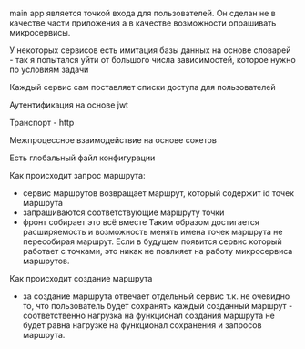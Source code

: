 main app является точкой входа для пользователей. Он сделан не в качестве части приложения а в качестве возможности опрашивать микросервисы.

У некоторых сервисов есть имитация базы данных на основе словарей - так я попытался уйти от большого числа зависимостей, которое нужно по условиям задачи

Каждый сервис сам поставляет списки доступа для пользователей

Аутентификация на основе jwt

Транспорт - http

Межпроцессное взаимодействие на основе сокетов

Есть глобальный файл конфигурации

Как происходит запрос маршрута:
- сервис маршрутов возвращает маршрут, который содержит id точек маршрута
- запрашиваются соответствующие маршруту точки
- фронт собирает это всё вместе
Таким образом достигается расширяемость и возможность менять имена точек маршрута не пересобирая маршрут. Если в будущем появится
сервис который работает с точками, это никак не повлияет на работу микросервиса маршрутов.

Как происходит создание маршрута
- за создание маршрута отвечает отдельный сервис т.к. не очевидно то, что пользователь будет сохранять каждый созданный маршрут -
соответственно нагрузка на функционал создания маршрута не будет равна нагрузке на функционал сохранения и запросов маршрута.
